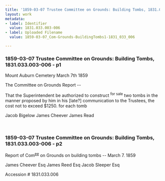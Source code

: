 ```yaml
---
title: '1859-03-07 Trustee Committee on Grounds: Building Tombs, 1831.033.003-006'
layout: work
metadata:
- label: Identifier
  value: 1831.033.003-006
- label: Uploaded Filename
  value: 1859-03-07_Com-Grounds-BuildingTombs1-1831_033_006

---
```

<div class="pages">
<div id="page-25083666">
<h3><a name="page-25083666">1859-03-07 Trustee Committee on Grounds: Building Tombs, 1831.033.003-006 - p1</a></h3>
<div class="page-content">
<p>Mount Auburn Cemetery<span class='line-break'> </span><date when='1859-03-07'>March 7th 1859</date></p>
<p>The Committee on Grounds<span class='line-break'> </span>Report --</p>
<p>That the Superintendent<span class='line-break'> </span>be authorized to construct <sup>for sale</sup> two tombs in<span class='line-break'> </span>the manner proposed by him in his [late?]<span class='line-break'> </span>communication to the Trustees, the cost<span class='line-break'> </span>not to exceed $1250. for each tomb</p>
<p>Jacob Bigelow<span class='line-break'> </span>James Cheever<span class='line-break'> </span>James Read</p>
</div>
</div>
<br />
<div id="page-25083667">
<h3><a name="page-25083667">1859-03-07 Trustee Committee on Grounds: Building Tombs, 1831.033.003-006 - p2</a></h3>
<div class="page-content">
<p>Report of Com<sup><u>ee</u></sup> on Grounds<span class='line-break'> </span>on building tombs --<span class='line-break'> </span><date when='1859-03-07'>March 7. 1859</date></p>
<p>James Cheever Esq<span class='line-break'> </span>James Reed Esq<span class='line-break'> </span>Jacob Sleeper Esq</p>
<p>Accession #<span class='line-break'> </span>1831.033.006</p>
</div>
</div>
<br />
</div>
